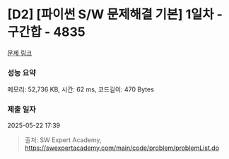 # [D2] [파이썬 S/W 문제해결 기본] 1일차 - 구간합 - 4835 

[문제 링크](https://swexpertacademy.com/main/code/problem/problemDetail.do?contestProbId=AWTLXCuapdcDFAVT) 

### 성능 요약

메모리: 52,736 KB, 시간: 62 ms, 코드길이: 470 Bytes

### 제출 일자

2025-05-22 17:39



> 출처: SW Expert Academy, https://swexpertacademy.com/main/code/problem/problemList.do